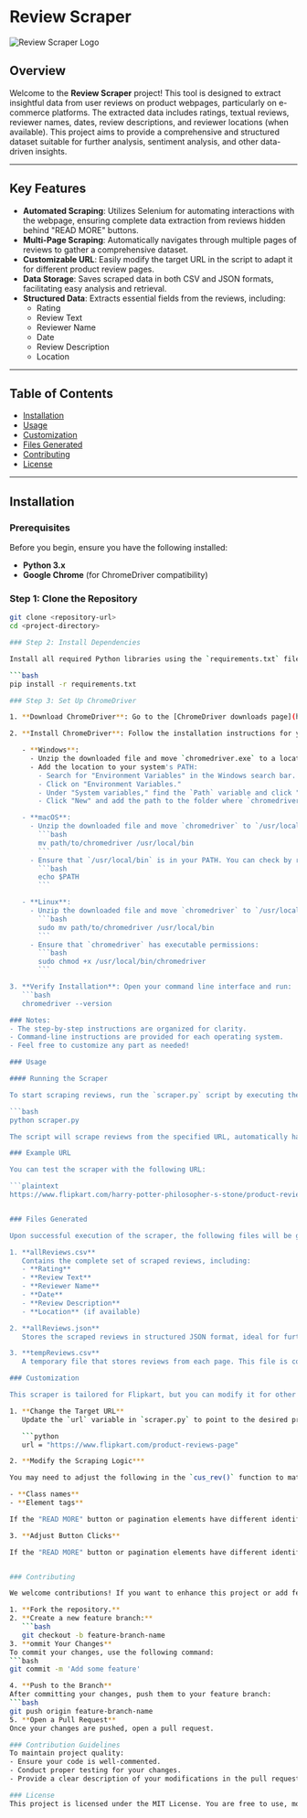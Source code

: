 # Review Scraper

![Review Scraper Logo](https://via.placeholder.com/600x200?text=Review+Scraper) <!-- Placeholder for logo -->

## Overview

Welcome to the **Review Scraper** project! This tool is designed to extract insightful data from user reviews on product webpages, particularly on e-commerce platforms. The extracted data includes ratings, textual reviews, reviewer names, dates, review descriptions, and reviewer locations (when available). This project aims to provide a comprehensive and structured dataset suitable for further analysis, sentiment analysis, and other data-driven insights.

---

## Key Features

- **Automated Scraping**: Utilizes Selenium for automating interactions with the webpage, ensuring complete data extraction from reviews hidden behind "READ MORE" buttons.
- **Multi-Page Scraping**: Automatically navigates through multiple pages of reviews to gather a comprehensive dataset.
- **Customizable URL**: Easily modify the target URL in the script to adapt it for different product review pages.
- **Data Storage**: Saves scraped data in both CSV and JSON formats, facilitating easy analysis and retrieval.
- **Structured Data**: Extracts essential fields from the reviews, including:
  - Rating
  - Review Text
  - Reviewer Name
  - Date
  - Review Description
  - Location

---

## Table of Contents

- [Installation](#installation)
- [Usage](#usage)
- [Customization](#customization)
- [Files Generated](#files-generated)
- [Contributing](#contributing)
- [License](#license)

---

## Installation

### Prerequisites

Before you begin, ensure you have the following installed:
- **Python 3.x**
- **Google Chrome** (for ChromeDriver compatibility)

### Step 1: Clone the Repository

```bash
git clone <repository-url>
cd <project-directory>

### Step 2: Install Dependencies

Install all required Python libraries using the `requirements.txt` file:

```bash
pip install -r requirements.txt

### Step 3: Set Up ChromeDriver

1. **Download ChromeDriver**: Go to the [ChromeDriver downloads page](https://chromedriver.chromium.org/downloads) and download the version that matches your installed Chrome browser version.

2. **Install ChromeDriver**: Follow the installation instructions for your operating system:

   - **Windows**:
     - Unzip the downloaded file and move `chromedriver.exe` to a location on your system (e.g., `C:\Program Files\ChromeDriver\`).
     - Add the location to your system's PATH:
       - Search for "Environment Variables" in the Windows search bar.
       - Click on "Environment Variables."
       - Under "System variables," find the `Path` variable and click "Edit."
       - Click "New" and add the path to the folder where `chromedriver.exe` is located.

   - **macOS**:
     - Unzip the downloaded file and move `chromedriver` to `/usr/local/bin`:
       ```bash
       mv path/to/chromedriver /usr/local/bin
       ```
     - Ensure that `/usr/local/bin` is in your PATH. You can check by running:
       ```bash
       echo $PATH
       ```

   - **Linux**:
     - Unzip the downloaded file and move `chromedriver` to `/usr/local/bin`:
       ```bash
       sudo mv path/to/chromedriver /usr/local/bin
       ```
     - Ensure that `chromedriver` has executable permissions:
       ```bash
       sudo chmod +x /usr/local/bin/chromedriver
       ```

3. **Verify Installation**: Open your command line interface and run:
   ```bash
   chromedriver --version

### Notes:
- The step-by-step instructions are organized for clarity.
- Command-line instructions are provided for each operating system.
- Feel free to customize any part as needed!

### Usage

#### Running the Scraper

To start scraping reviews, run the `scraper.py` script by executing the following command in your terminal:

```bash
python scraper.py

The script will scrape reviews from the specified URL, automatically handling pagination and clicking "READ MORE" to reveal the full review text.

### Example URL

You can test the scraper with the following URL:

```plaintext
https://www.flipkart.com/harry-potter-philosopher-s-stone/product-reviews/itmfc5dhvrkh5jqp?pid=9781408855652


### Files Generated

Upon successful execution of the scraper, the following files will be generated:

1. **allReviews.csv**  
   Contains the complete set of scraped reviews, including:
   - **Rating**
   - **Review Text**
   - **Reviewer Name**
   - **Date**
   - **Review Description**
   - **Location** (if available)

2. **allReviews.json**  
   Stores the scraped reviews in structured JSON format, ideal for further analysis and processing.

3. **tempReviews.csv**  
   A temporary file that stores reviews from each page. This file is combined into `allReviews.csv` once the scraping is complete.

### Customization

This scraper is tailored for Flipkart, but you can modify it for other platforms. Here's how:

1. **Change the Target URL**  
   Update the `url` variable in `scraper.py` to point to the desired product review page:

   ```python
   url = "https://www.flipkart.com/product-reviews-page"

2. **Modify the Scraping Logic***

You may need to adjust the following in the `cus_rev()` function to match the HTML structure of your target webpage:

- **Class names**
- **Element tags**

If the "READ MORE" button or pagination elements have different identifiers, update the `click_all_read_more_buttons()` function accordingly.

3. **Adjust Button Clicks**

If the "READ MORE" button or pagination elements have different identifiers, update the click_all_read_more_buttons() function accordingly.


### Contributing

We welcome contributions! If you want to enhance this project or add features, please follow these steps:

1. **Fork the repository.**
2. **Create a new feature branch:**
   ```bash
   git checkout -b feature-branch-name
3. **ommit Your Changes**
To commit your changes, use the following command:
```bash
git commit -m 'Add some feature'

4. **Push to the Branch**
After committing your changes, push them to your feature branch:
```bash
git push origin feature-branch-name
5. **Open a Pull Request**
Once your changes are pushed, open a pull request.

### Contribution Guidelines
To maintain project quality:
- Ensure your code is well-commented.
- Conduct proper testing for your changes.
- Provide a clear description of your modifications in the pull request.

### License
This project is licensed under the MIT License. You are free to use, modify, and distribute this project as you see fit.

